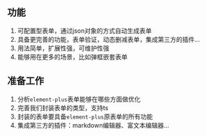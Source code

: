 ## 功能
1. 可配置型表单，通过json对象的方式自动生成表单
2. 具备更完善的功能，表单验证，动态删减表单，集成第三方的插件...
3. 用法简单，扩展性强，可维护性强
4. 能够用在更多的场景，比如弹框嵌套表单

## 准备工作
1. 分析`element-plus`表单能够在哪些方面做优化
2. 完善我们封装表单的类型，支持ts
3. 封装的表单要具备`element-plus`原表单的所有功能
4. 集成第三方的插件：markdown编辑器、富文本编辑器...
